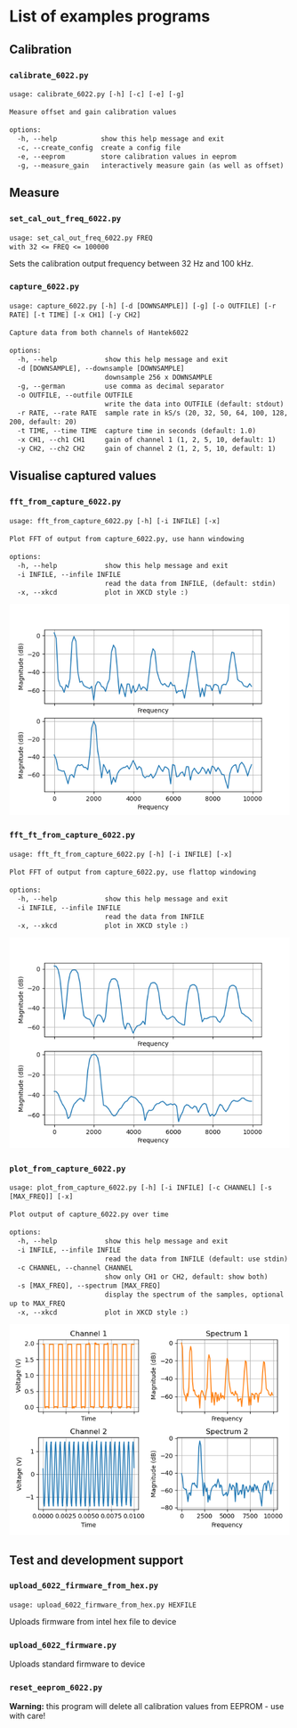 # List of examples programs

## Calibration

### `calibrate_6022.py`
```
usage: calibrate_6022.py [-h] [-c] [-e] [-g]

Measure offset and gain calibration values

options:
  -h, --help           show this help message and exit
  -c, --create_config  create a config file
  -e, --eeprom         store calibration values in eeprom
  -g, --measure_gain   interactively measure gain (as well as offset)
```
## Measure

### `set_cal_out_freq_6022.py`
```
usage: set_cal_out_freq_6022.py FREQ
with 32 <= FREQ <= 100000
```
Sets the calibration output frequency between 32 Hz and 100 kHz.

### `capture_6022.py`
```
usage: capture_6022.py [-h] [-d [DOWNSAMPLE]] [-g] [-o OUTFILE] [-r RATE] [-t TIME] [-x CH1] [-y CH2]

Capture data from both channels of Hantek6022

options:
  -h, --help            show this help message and exit
  -d [DOWNSAMPLE], --downsample [DOWNSAMPLE]
                        downsample 256 x DOWNSAMPLE
  -g, --german          use comma as decimal separator
  -o OUTFILE, --outfile OUTFILE
                        write the data into OUTFILE (default: stdout)
  -r RATE, --rate RATE  sample rate in kS/s (20, 32, 50, 64, 100, 128, 200, default: 20)
  -t TIME, --time TIME  capture time in seconds (default: 1.0)
  -x CH1, --ch1 CH1     gain of channel 1 (1, 2, 5, 10, default: 1)
  -y CH2, --ch2 CH2     gain of channel 2 (1, 2, 5, 10, default: 1)
```

## Visualise captured values

### `fft_from_capture_6022.py`
```
usage: fft_from_capture_6022.py [-h] [-i INFILE] [-x]

Plot FFT of output from capture_6022.py, use hann windowing

options:
  -h, --help            show this help message and exit
  -i INFILE, --infile INFILE
                        read the data from INFILE, (default: stdin)
  -x, --xkcd            plot in XKCD style :)
```

![fft from capture](fft_from_capture.png)

### `fft_ft_from_capture_6022.py`
```
usage: fft_ft_from_capture_6022.py [-h] [-i INFILE] [-x]

Plot FFT of output from capture_6022.py, use flattop windowing

options:
  -h, --help            show this help message and exit
  -i INFILE, --infile INFILE
                        read the data from INFILE
  -x, --xkcd            plot in XKCD style :)
```
![fft ft from capture](fft_ft_from_capture.png)

### `plot_from_capture_6022.py`
```
usage: plot_from_capture_6022.py [-h] [-i INFILE] [-c CHANNEL] [-s [MAX_FREQ]] [-x]

Plot output of capture_6022.py over time

options:
  -h, --help            show this help message and exit
  -i INFILE, --infile INFILE
                        read the data from INFILE (default: use stdin)
  -c CHANNEL, --channel CHANNEL
                        show only CH1 or CH2, default: show both)
  -s [MAX_FREQ], --spectrum [MAX_FREQ]
                        display the spectrum of the samples, optional up to MAX_FREQ
  -x, --xkcd            plot in XKCD style :)
```

![plot from capture](plot_from_capture.png)

## Test and development support

### `upload_6022_firmware_from_hex.py`
```
usage: upload_6022_firmware_from_hex.py HEXFILE
```
Uploads firmware from intel hex file to device

### `upload_6022_firmware.py`
Uploads standard firmware to device

### `reset_eeprom_6022.py`
**Warning:** this program will delete all calibration values from EEPROM - use with care!

